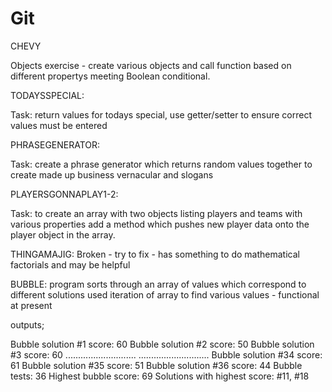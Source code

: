 # Git

CHEVY

Objects exercise - create various objects and call function based on different propertys meeting Boolean conditional. 


TODAYSSPECIAL:

Task: return values for todays special, use getter/setter to ensure correct values must be entered


PHRASEGENERATOR: 

Task: create a phrase generator which returns random values together to create made up business vernacular and slogans

PLAYERSGONNAPLAY1-2:

Task: to create an array with two objects listing players and teams with various properties
add a method which pushes new player data onto the player object in the array.

THINGAMAJIG: Broken - try to fix - has something to do mathematical factorials and may be helpful


BUBBLE: program sorts through an array of values which correspond to different solutions
used iteration of array to find various values - 
functional at present 

outputs;


Bubble solution #1 score: 60
Bubble solution #2 score: 50
Bubble solution #3 score: 60
............................
............................
Bubble solution #34 score: 61
Bubble solution #35 score: 51
Bubble solution #36 score: 44
Bubble tests: 36
Highest bubble score: 69
Solutions with highest score:  #11, #18
